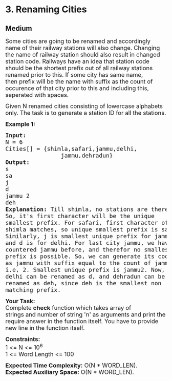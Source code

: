 # 3. Renaming Cities
## Medium 
<div class="problem-statement">
                <p></p><p><span style="font-size:18px">Some cities are going to be renamed and accordingly name of their railway stations will also change. Changing the name of railway station should also result in changed station code.&nbsp;Railways have an idea that station code should be the shortest prefix out of all railway stations renamed prior to this. If some city has same name, then&nbsp;prefix will be the name with suffix as the count of occurence of that city prior to this and including this, seperated with spaces.</span></p>

<p><span style="font-size:18px">Given&nbsp;N&nbsp;renamed cities consisting of lowercase alphabets only. The task is to generate a&nbsp;station ID&nbsp;for all the stations.</span></p>

<p><span style="font-size:18px"><strong>Example 1:</strong></span></p>

<pre><span style="font-size:18px"><strong>Input:
</strong>N = 6
Cities[] = {shimla,safari,jammu,delhi,
                jammu,dehradun}
<strong>Output:
</strong>s
sa
j
d
jammu 2
deh<strong>
Explanation: </strong>Till&nbsp;shimla, no stations are there.
So, it's first character will be the unique
smallest prefix. For safari, first character of
shimla matches, so unique smallest prefix is&nbsp;sa
Similarly,&nbsp;j&nbsp;is smallest unique prefix for&nbsp;jammu
and&nbsp;d&nbsp;is for delhi. For last city&nbsp;jammu, we have
countered&nbsp;jammu before, and therefor no smallest
prefix is possible. So, we can generate its code
as jammu with suffix equal to the count of jammu,
i.e, 2. Smallest unique prefix is&nbsp;jammu2. Now,
delhi can be renamed as d, and dehradun can be
renamed as deh, since deh is the smallest non
matching prefix.&nbsp;</span>
</pre>

<p><span style="font-size:18px"><strong>Your Task:</strong><br>
Complete&nbsp;<strong>check</strong>&nbsp;function which takes&nbsp;array of strings&nbsp;and&nbsp;number of string&nbsp;'n' as arguments and print the require answer in the function itself. You have to provide new line in the function itself.</span></p>

<p><span style="font-size:18px"><strong>Constraints:</strong><br>
1 &lt;= N &lt;= 10<sup>6</sup><br>
1 &lt;= Word Length &lt;= 100</span></p>

<p><span style="font-size:18px"><strong>Expected Time Complexity:</strong>&nbsp;O(N *&nbsp;WORD_LEN).<br>
<strong>Expected Auxiliary Space:</strong>&nbsp;O(N * WORD_LEN).</span></p>
 <p></p>
            </div>